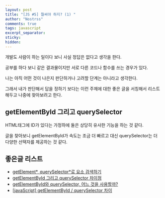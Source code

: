 ```yaml
---
layout: post
title: "[JS #5] 뭘써야 하지? (1) "
author: "Nostrss"
comments: true
tags: javascript
excerpt_separator:
sticky:
hidden:
---
```


개발도 사람이 하는 일이다 보니 사실 정답은 없다고 생각을 한다.

공부를 하다 보니 같은 결과물이지만 서로 다른 코드나 함수를 쓰는 경우가 있다.

나는 아직 어떤 것이 나은지 판단하거나 고려할 단계는 아니라고 생각한다.

그래서 내가 판단해서 답을 정하기 보다는 이런 주제에 대한 좋은 글을 서칭해서 리스트 해두고 나중에 찾아보려고 한다.

## getElementById 그리고 querySelector

HTML태그에 ID가 있다는 가정하에 둘은 상당히 유사한 기능을 하는 것 같다.

글을 찾아보니 getElementById가 속도는 조금 더 빠르고
대신 querySelector는 더 다양한 선택자를 제공하는 것 같다.

## 좋은글 리스트

- [getElement*, querySelector*로 요소 검색하기](https://ko.javascript.info/searching-elements-dom)
- [getElementById 그리고 querySelector 차이점](https://velog.io/@chloeee/getElementById-%EA%B7%B8%EB%A6%AC%EA%B3%A0-querySelector-%EC%B0%A8%EC%9D%B4%EC%A0%90)
- [getElementById와 querySelector, 어느 것을 사용할까?](https://bobbohee.github.io/2021-02-12/getelementbyid-versus-queryselector)
- [[javaScript] getElementById / querySelector 차이](https://truecode-95.tistory.com/41)
